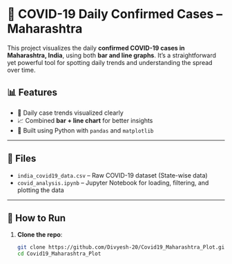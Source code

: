 # 🦠 COVID-19 Daily Confirmed Cases – Maharashtra

This project visualizes the daily **confirmed COVID-19 cases in Maharashtra, India**, using both **bar and line graphs**. It’s a straightforward yet powerful tool for spotting daily trends and understanding the spread over time.

## 📊 Features

- 📅 Daily case trends visualized clearly
- 📈 Combined **bar + line chart** for better insights
- 🐍 Built using Python with `pandas` and `matplotlib`

---

## 📁 Files

- `india_covid19_data.csv` – Raw COVID-19 dataset (State-wise data)
- `covid_analysis.ipynb` – Jupyter Notebook for loading, filtering, and plotting the data

---

## 🚀 How to Run

1. **Clone the repo**:
   ```bash
   git clone https://github.com/Divyesh-20/Covid19_Maharashtra_Plot.git
   cd Covid19_Maharashtra_Plot
